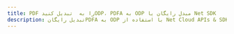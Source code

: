 ---title: PDF را به  تبدیل کنیدODP، PDFA به ODP مبدل رایگان یا Net SDKdescription: تبدیل رایگانPDFA به ODP با استفاده از Net Cloud APIs & SDK همچنین اسناد PDF را در Cloud ایجاد، ویرایش و رندر کنید.---